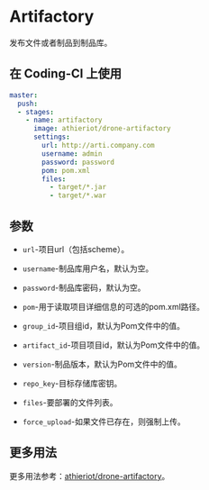 # Artifactory

发布文件或者制品到制品库。

## 在 Coding-CI 上使用

```yml
master:
  push:
  - stages:
    - name: artifactory
      image: athieriot/drone-artifactory
      settings:
        url: http://arti.company.com
        username: admin
        password: password
        pom: pom.xml
        files:
          - target/*.jar
          - target/*.war
```

## 参数

* `url`-项目url（包括scheme）。

* `username`-制品库用户名，默认为空。

* `password`-制品库密码，默认为空。

* `pom`-用于读取项目详细信息的可选的pom.xml路径。

* `group_id`-项目组id，默认为Pom文件中的值。

* `artifact_id`-项目项目id，默认为Pom文件中的值。

* `version`-制品版本，默认为Pom文件中的值。

* `repo_key`-目标存储库密钥。

* `files`-要部署的文件列表。

* `force_upload`-如果文件已存在，则强制上传。

## 更多用法

更多用法参考：[athieriot/drone-artifactory](https://github.com/athieriot/drone-artifactory)。
